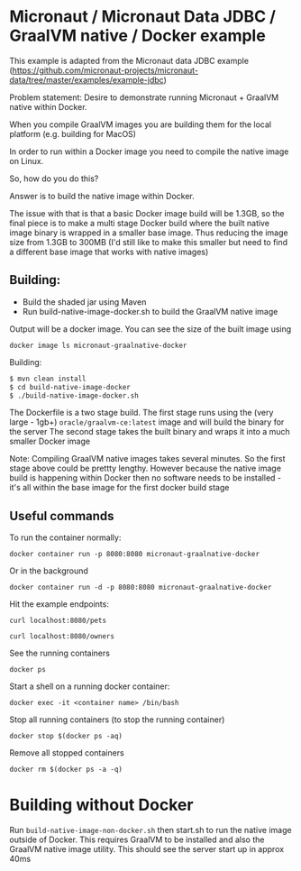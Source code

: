 # Micronaut / Micronaut Data JDBC / GraalVM native / Docker example

This example is adapted from the Micronaut data JDBC example (https://github.com/micronaut-projects/micronaut-data/tree/master/examples/example-jdbc)

Problem statement:
Desire to demonstrate running Micronaut + GraalVM native within Docker.

When you compile GraalVM images you are building them for the local platform (e.g. building for MacOS)

In order to run within a Docker image you need to compile the native image on Linux.

So, how do you do this?

Answer is to build the native image within Docker.

The issue with that is that a basic Docker image build will be 1.3GB, so the final piece is to make a multi stage Docker build where the built native image binary is wrapped in a smaller base image.  Thus reducing the image size from 1.3GB to 300MB (I'd still like to make this smaller but need to find a different base image that works with native images)

## Building:
* Build the shaded jar using Maven
* Run build-native-image-docker.sh to build the GraalVM native image

Output will be a docker image.  You can see the size of the built image using

`docker image ls micronaut-graalnative-docker`

Building:
```bash
$ mvn clean install 
$ cd build-native-image-docker
$ ./build-native-image-docker.sh
```

The Dockerfile is a two stage build.
The first stage runs using the (very large - 1gb+) `oracle/graalvm-ce:latest` image and will build the binary for the server
The second stage takes the built binary and wraps it into a much smaller Docker image

Note: Compiling GraalVM native images takes several minutes.  So the first stage above could be prettty lengthy.
However because the native image build is happening within Docker then no software needs to be installed - it's all within the base image for the first docker build stage  

## Useful commands
To run the container normally:

`docker container run -p 8080:8080 micronaut-graalnative-docker`


Or in the background

`docker container run -d -p 8080:8080 micronaut-graalnative-docker`

Hit the example endpoints:

`curl localhost:8080/pets`

`curl localhost:8080/owners`


See the running containers

`docker ps`

Start a shell on a running docker container: 

`docker exec -it <container name> /bin/bash`

Stop all running containers (to stop the running container)

`docker stop $(docker ps -aq)`

Remove all stopped containers

`docker rm $(docker ps -a -q)`


# Building without Docker
Run `build-native-image-non-docker.sh` then start.sh to run the native image outside of Docker.
This requires GraalVM to be installed and also the GraalVM native image utility.
This should see the server start up in approx 40ms
